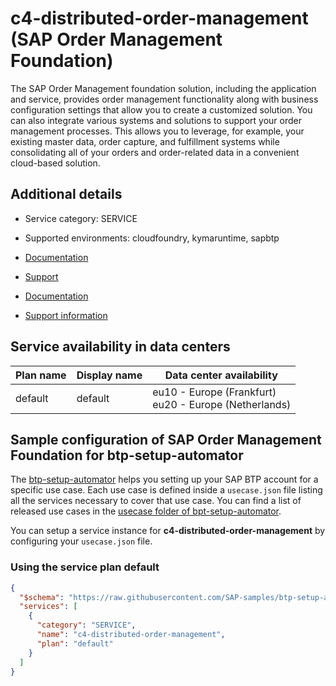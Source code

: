 # c4-distributed-order-management (SAP Order Management Foundation)

The SAP Order Management foundation solution, including the application and service, provides order management functionality along with business configuration settings that allow you to create a customized solution. You can also integrate various systems and solutions to support your order management processes. This allows you to leverage, for example, your existing master data, order capture, and fulfillment systems while consolidating all of your orders and order-related data in a convenient cloud-based solution.

## Additional details
- Service category: SERVICE
- Supported environments: cloudfoundry, kymaruntime, sapbtp

- [Documentation](https://help.sap.com/docs/SAP_Order_Management_Foundation?version=Cloud&locale=en-US)
- [Support](https://help.sap.com/docs/SAP_Order_Management_Foundation/d91676a7fa624c31b7b1c526d7787e2f/ca6630612cf741ed8927d60fabe13929.html?locale=en-US&version=Cloud)
- [Documentation](https://help.sap.com/viewer/product/SAP_Order_Management_Foundation/)
- [Support information](https://help.sap.com/docs/SAP_Order_Management_Foundation/d91676a7fa624c31b7b1c526d7787e2f/ca6630612cf741ed8927d60fabe13929.html)

## Service availability in data centers

| Plan name | Display name | Data center availability  |
|------|----------------|---------------------------|
|  default  |  default  | eu10 - Europe (Frankfurt)<br> eu20 - Europe (Netherlands)  |

## Sample configuration of **SAP Order Management Foundation** for btp-setup-automator

The [btp-setup-automator](https://github.com/SAP-samples/btp-setup-automator) helps you setting up your SAP BTP account for a specific use case. Each use case is defined inside a `usecase.json` file listing all the services necessary to cover that use case. You can find a list of released use cases in the [usecase folder of bpt-setup-automator](https://github.com/SAP-samples/btp-setup-automator/tree/main/usecases).

You can setup a service instance for **c4-distributed-order-management** by configuring your `usecase.json` file.

### Using the service plan **default**

```json
{
  "$schema": "https://raw.githubusercontent.com/SAP-samples/btp-setup-automator/main/libs/btpsa-usecase.json",
  "services": [
    {
      "category": "SERVICE",
      "name": "c4-distributed-order-management",
      "plan": "default"
    }
  ]
}
```
